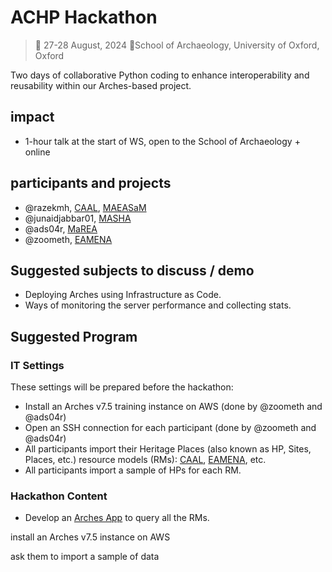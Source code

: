# ACHP Hackathon
> 📅 27-28 August, 2024 📍School of Archaeology, University of Oxford, Oxford

Two days of collaborative Python coding to enhance interoperability and reusability within our Arches-based project.

## impact

* 1-hour talk at the start of WS, open to the School of Archaeology + online

## participants and projects

* @razekmh, [CAAL](https://github.com/achp-project/prj-caal), [MAEASaM](https://github.com/achp-project/prj-maeasam)
* @junaidjabbar01, [MASHA](https://github.com/achp-project/prj-mahsa)
* @ads04r, [MaREA](https://github.com/achp-project/prj-eamena-marea)
* @zoometh, [EAMENA](https://github.com/achp-project/prj-eamena-marea)

## Suggested subjects to discuss / demo 

* Deploying Arches using Infrastructure as Code.
* Ways of monitoring the server performance and collecting stats.

## Suggested Program

### IT Settings

These settings will be prepared before the hackathon:

* Install an Arches v7.5 training instance on AWS (done by @zoometh and @ads04r)
* Open an SSH connection for each participant (done by @zoometh and @ads04r)
* All participants import their Heritage Places (also known as HP, Sites, Places, etc.) resource models (RMs): [CAAL](https://github.com/achp-project/prj-caal/blob/main/resource_models/arches/CAAL-SitesAndMonuments.json), [EAMENA](https://github.com/achp-project/prj-eamena-marea/blob/main/resource_models/Heritage%20Place.json), etc.
* All participants import a sample of HPs for each RM.

### Hackathon Content

* Develop an [Arches App](https://arches.readthedocs.io/en/stable/developing/extending/creating-apps/) to query all the RMs.

install an Arches v7.5 instance on AWS

ask them to import a sample of data
